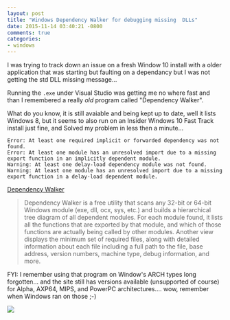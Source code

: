 ```yaml
---
layout: post
title: "Windows Dependency Walker for debugging missing  DLLs"
date: 2015-11-14 03:40:21 -0800
comments: true
categories: 
- windows
---
```

I was trying to track down an issue on a fresh Window 10 install with a older application that was starting but faulting on a dependancy but I was not getting the std DLL missing message...

Running the `.exe` under Visual Studio was getting me no where fast and than I remembered a really *old* program called "Dependency Walker". 

What do you know, it is still avaiable and being kept up to date, well it lists Windows 8, but it seems to also run on an Insider Windows 10 Fast Track install just fine, and  Solved my problem in less then a minute...

	Error: At least one required implicit or forwarded dependency was not found.	Error: At least one module has an unresolved import due to a missing export function in an implicitly dependent module.		Warning: At least one delay-load dependency module was not found.	Warning: At least one module has an unresolved import due to a missing export function in a delay-load dependent module.

[Dependency Walker](http://www.dependencywalker.com)

> Dependency Walker is a free utility that scans any 32-bit or 64-bit Windows module (exe, dll, ocx, sys, etc.) and builds a hierarchical tree diagram of all dependent modules. For each module found, it lists all the functions that are exported by that module, and which of those functions are actually being called by other modules. Another view displays the minimum set of required files, along with detailed information about each file including a full path to the file, base address, version numbers, machine type, debug information, and more.


FYI: I remember using that program on Window's ARCH types long forgotten... and the site still has versions available (unsupported of course) for Alpha, AXP64, MIPS, and PowerPC architectures.... wow, remember when Windows ran on those ;-)

![](http://www.dependencywalker.com/snapshot.png)
